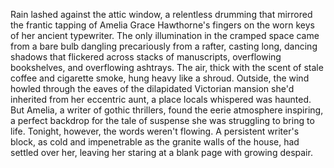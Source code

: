 Rain lashed against the attic window, a relentless drumming that mirrored the frantic tapping of Amelia Grace Hawthorne's fingers on the worn keys of her ancient typewriter.  The only illumination in the cramped space came from a bare bulb dangling precariously from a rafter, casting long, dancing shadows that flickered across stacks of manuscripts, overflowing bookshelves, and overflowing ashtrays.  The air, thick with the scent of stale coffee and cigarette smoke, hung heavy like a shroud.  Outside, the wind howled through the eaves of the dilapidated Victorian mansion she'd inherited from her eccentric aunt, a place locals whispered was haunted.  But Amelia, a writer of gothic thrillers, found the eerie atmosphere inspiring, a perfect backdrop for the tale of suspense she was struggling to bring to life. Tonight, however, the words weren't flowing.  A persistent writer's block, as cold and impenetrable as the granite walls of the house, had settled over her, leaving her staring at a blank page with growing despair.

